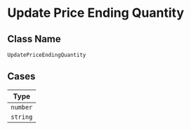 
# Update Price Ending Quantity

## Class Name

`UpdatePriceEndingQuantity`

## Cases

| Type |
|  --- |
| `number` |
| `string` |

